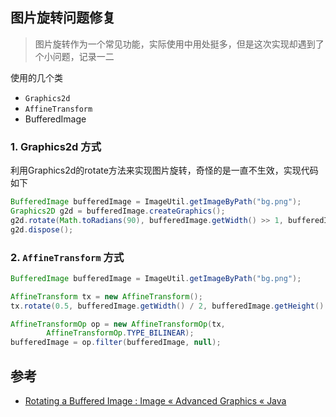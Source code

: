 ## 图片旋转问题修复
> 图片旋转作为一个常见功能，实际使用中用处挺多，但是这次实现却遇到了个小问题，记录一二

使用的几个类

- `Graphics2d` 
- `AffineTransform` 
- BufferedImage


### 1. Graphics2d 方式

利用Graphics2d的rotate方法来实现图片旋转，奇怪的是一直不生效，实现代码如下


```java
BufferedImage bufferedImage = ImageUtil.getImageByPath("bg.png");
Graphics2D g2d = bufferedImage.createGraphics();
g2d.rotate(Math.toRadians(90), bufferedImage.getWidth() >> 1, bufferedImage.getHeight() >> 1);
g2d.dispose();
```



### 2. `AffineTransform` 方式

```java
BufferedImage bufferedImage = ImageUtil.getImageByPath("bg.png");

AffineTransform tx = new AffineTransform();
tx.rotate(0.5, bufferedImage.getWidth() / 2, bufferedImage.getHeight() / 2);

AffineTransformOp op = new AffineTransformOp(tx,
        AffineTransformOp.TYPE_BILINEAR);
bufferedImage = op.filter(bufferedImage, null);
```


## 参考

- [Rotating a Buffered Image : Image « Advanced Graphics « Java](http://www.java2s.com/Code/Java/Advanced-Graphics/RotatingaBufferedImage.htm)